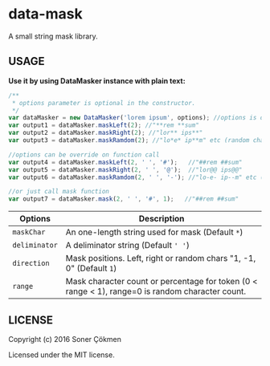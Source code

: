 # data-mask
A small string mask library.

## USAGE

 **Use it by using DataMasker instance with plain text:**

```javascript
/**
 * options parameter is optional in the constructor.
 */
var dataMasker = new DataMasker('lorem ipsum', options); //options is optional
var output1 = dataMasker.maskLeft(2); //"**rem **sum"
var output2 = dataMasker.maskRight(2); //"lor** ips**"
var output3 = dataMasker.maskRamdom(2); //"lo*e* ip**m" etc (random chars)

//options can be override on function call
var output4 = dataMasker.maskLeft(2, ' ', '#');   //"##rem ##sum"
var output5 = dataMasker.maskRight(2, ' ', '@');  //"lor@@ ips@@"
var output6 = dataMasker.maskRamdom(2, ' ', '-'); //"lo-e- ip--m" etc (random chars)

//or just call mask function
var output7 = dataMasker.mask(2, ' ', '#', 1);   //"##rem ##sum"
```

Options       | Description
--- | ---
`maskChar`    | An one-length string used for mask (Default `*`)
`deliminator` | A deliminator string (Default `' '`)
`direction  ` | Mask positions. Left, right or random chars "1, -1, 0" (Default `1`)
`range`       | Mask character count or percentage for token (0 < range < 1), range=0 is random character count.

## LICENSE

Copyright (c) 2016 Soner Çökmen

Licensed under the MIT license.